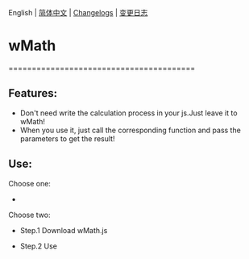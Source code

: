 English | [简体中文](./README_CN.md) | [Changelogs](./ChangeLogs_EN.md) | [变更日志](ChangeLogs_CN.md)

# wMath
========================================

## Features:

  - Don't need write the calculation process in your js.Just leave it to wMath!
  - When you use it, just call the corresponding function and pass the parameters to get the result!

## Use:

Choose one: 

  - <script src="http://raw.githack.com/Wuyingqwq/wMath/main/wMath/wMath.js"></script> 

Choose two: 

  - Step.1 Download wMath.js 

  - Step.2 Use <script> introduce wMath.js
  
  - Step.3 Now you can use wMath to code your website!
  
## Notices:
  - When you use the eq object,you must introduce Algebra.js.
  - Algebra.js:https://github.com/nicolewhite/algebra.js
